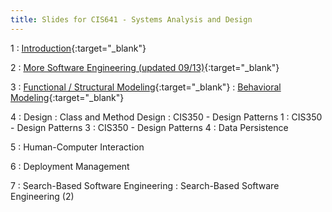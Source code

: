 ```yaml
---
title: Slides for CIS641 - Systems Analysis and Design
---
```


1
: [Introduction](../assets/slides/CIS641-1-Intro-to-SAaD.pdf){:target="\_blank"}

2
: [More Software Engineering (updated 09/13)](../assets/slides/CIS641-2-More-SE.pdf){:target="\_blank"}

3
: [Functional / Structural Modeling](../assets/slides/CIS641-3-Functional_Structural_Modeling.pdf){:target="\_blank"}
: [Behavioral Modeling](../assets/slides/CIS641-4-Behavioral_Modeling.pdf){:target="\_blank"}

4 
: Design
: Class and Method Design
: CIS350 - Design Patterns 1
: CIS350 - Design Patterns 3
: CIS350 - Design Patterns 4
: Data Persistence

5
: Human-Computer Interaction

6
: Deployment Management

7
: Search-Based Software Engineering
: Search-Based Software Engineering (2)
